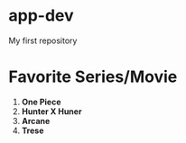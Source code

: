 # app-dev
My first repository

# Favorite Series/Movie

1. **One Piece**
2. **Hunter X Huner**
3. **Arcane**
4. **Trese**



